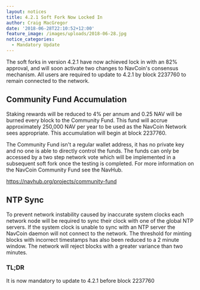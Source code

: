 ```yaml
---
layout: notices
title: 4.2.1 Soft Fork Now Locked In
author: Craig MacGregor
date: '2018-06-28T22:10:52+12:00'
feature_image: /images/uploads/2018-06-28.jpg
notice_categories:
  - Mandatory Update
---
```

The soft forks in version 4.2.1 have now achieved lock in with an 82% approval, and will soon activate two changes to NavCoin's consensus mechanism. All users are required to update to 4.2.1 by block 2237760 to remain connected to the network.
<!--more-->

## Community Fund Accumulation

Staking rewards will be reduced to 4% per annum and 0.25 NAV will be burned every block to the Community Fund. This fund will accrue approximately 250,000 NAV per year to be used as the NavCoin Network sees appropriate. This accumulation will begin at block 2237760.

The Community Fund isn't a regular wallet address, it has no private key and no one is able to directly control the funds. The funds can only be accessed by a two step network vote which will be implemented in a subsequent soft fork once the testing is completed. For more information on the NavCoin Community Fund see the NavHub.

<https://navhub.org/projects/community-fund>

## NTP Sync

To prevent network instability caused by inaccurate system clocks each network node will be required to sync their clock with one of the global NTP servers. If the system clock is unable to sync with an NTP server the NavCoin daemon will not connect to the network. The threshold for minting blocks with incorrect timestamps has also been reduced to a 2 minute window. The network will reject blocks with a greater variance than two minutes.

### TL;DR 

It is now mandatory to update to 4.2.1 before block 2237760
